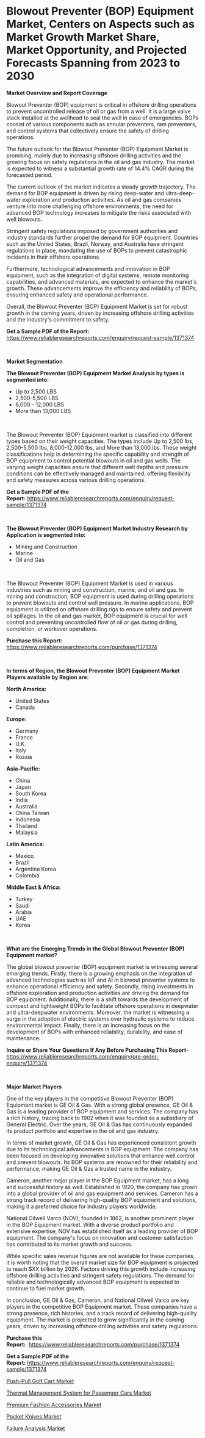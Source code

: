 <p><h1>Blowout Preventer (BOP) Equipment Market, Centers on Aspects such as Market Growth Market Share, Market Opportunity, and Projected Forecasts Spanning from 2023 to 2030</h1></p><p><strong>Market Overview and Report Coverage</strong></p>
<p><p>Blowout Preventer (BOP) equipment is critical in offshore drilling operations to prevent uncontrolled release of oil or gas from a well. It is a large valve stack installed at the wellhead to seal the well in case of emergencies. BOPs consist of various components such as annular preventers, ram preventers, and control systems that collectively ensure the safety of drilling operations.</p><p>The future outlook for the Blowout Preventer (BOP) Equipment Market is promising, mainly due to increasing offshore drilling activities and the growing focus on safety regulations in the oil and gas industry. The market is expected to witness a substantial growth rate of 14.4% CAGR during the forecasted period.</p><p>The current outlook of the market indicates a steady growth trajectory. The demand for BOP equipment is driven by rising deep-water and ultra-deep-water exploration and production activities. As oil and gas companies venture into more challenging offshore environments, the need for advanced BOP technology increases to mitigate the risks associated with well blowouts.</p><p>Stringent safety regulations imposed by government authorities and industry standards further propel the demand for BOP equipment. Countries such as the United States, Brazil, Norway, and Australia have stringent regulations in place, mandating the use of BOPs to prevent catastrophic incidents in their offshore operations.</p><p>Furthermore, technological advancements and innovation in BOP equipment, such as the integration of digital systems, remote monitoring capabilities, and advanced materials, are expected to enhance the market's growth. These advancements improve the efficiency and reliability of BOPs, ensuring enhanced safety and operational performance.</p><p>Overall, the Blowout Preventer (BOP) Equipment Market is set for robust growth in the coming years, driven by increasing offshore drilling activities and the industry's commitment to safety.</p></p>
<p><strong>Get a Sample PDF of the Report:</strong> <a href="https://www.reliableresearchreports.com/enquiry/request-sample/1371374">https://www.reliableresearchreports.com/enquiry/request-sample/1371374</a></p>
<p>&nbsp;</p>
<p><strong>Market Segmentation</strong></p>
<p><strong>The Blowout Preventer (BOP) Equipment Market Analysis by types is segmented into:</strong></p>
<p><ul><li>Up to 2,500 LBS</li><li>2,500-5,500 LBS</li><li>8,000 - 12,000 LBS</li><li>More than 13,000 LBS</li></ul></p>
<p>&nbsp;</p>
<p><p>The Blowout Preventer (BOP) Equipment market is classified into different types based on their weight capacities. The types include Up to 2,500 lbs, 2,500-5,500 lbs, 8,000-12,000 lbs, and More than 13,000 lbs. These weight classifications help in determining the specific capability and strength of BOP equipment to control potential blowouts in oil and gas wells. The varying weight capacities ensure that different well depths and pressure conditions can be effectively managed and maintained, offering flexibility and safety measures across various drilling operations.</p></p>
<p><strong>Get a Sample PDF of the Report:</strong>&nbsp;<a href="https://www.reliableresearchreports.com/enquiry/request-sample/1371374">https://www.reliableresearchreports.com/enquiry/request-sample/1371374</a></p>
<p>&nbsp;</p>
<p><strong>The Blowout Preventer (BOP) Equipment Market Industry Research by Application is segmented into:</strong></p>
<p><ul><li>Mining and Construction</li><li>Marine</li><li>Oil and Gas</li></ul></p>
<p>&nbsp;</p>
<p><p>The Blowout Preventer (BOP) Equipment Market is used in various industries such as mining and construction, marine, and oil and gas. In mining and construction, BOP equipment is used during drilling operations to prevent blowouts and control well pressure. In marine applications, BOP equipment is utilized on offshore drilling rigs to ensure safety and prevent oil spillages. In the oil and gas market, BOP equipment is crucial for well control and preventing uncontrolled flow of oil or gas during drilling, completion, or workover operations.</p></p>
<p><strong>Purchase this Report:</strong>&nbsp; <a href="https://www.reliableresearchreports.com/purchase/1371374">https://www.reliableresearchreports.com/purchase/1371374</a></p>
<p>&nbsp;</p>
<p><strong>In terms of Region, the Blowout Preventer (BOP) Equipment Market Players available by Region are:</strong></p>
<p>
    <p> <strong> North America: </strong>
        <ul>
            <li>United States</li>
            <li>Canada</li>
        </ul>
        </p> 
    <p> <strong> Europe: </strong>
        <ul>
            <li>Germany</li>
            <li>France</li>
            <li>U.K.</li>
            <li>Italy</li>
            <li>Russia</li>
        </ul>
        </p> 
    <p> <strong> Asia-Pacific: </strong>
        <ul>
            <li>China</li>
            <li>Japan</li>
            <li>South Korea</li>
            <li>India</li>
            <li>Australia</li>
            <li>China Taiwan</li>
            <li>Indonesia</li>
            <li>Thailand</li>
            <li>Malaysia</li>
        </ul>
        </p> 
    <p> <strong> Latin America: </strong>
        <ul>
            <li>Mexico</li>
            <li>Brazil</li>
            <li>Argentina Korea</li>
            <li>Colombia</li>
        </ul>
        </p> 
    <p> <strong> Middle East & Africa: </strong>
        <ul>
            <li>Turkey</li>
            <li>Saudi</li>
            <li>Arabia</li>
            <li>UAE</li>
            <li>Korea</li>
        </ul>
    </p>
    </p>
<p>&nbsp;</p>
<p><strong>What are the Emerging Trends in the Global Blowout Preventer (BOP) Equipment market?</strong></p>
<p><p>The global blowout preventer (BOP) equipment market is witnessing several emerging trends. Firstly, there is a growing emphasis on the integration of advanced technologies such as IoT and AI in blowout preventer systems to enhance operational efficiency and safety. Secondly, rising investments in offshore exploration and production activities are driving the demand for BOP equipment. Additionally, there is a shift towards the development of compact and lightweight BOPs to facilitate offshore operations in deepwater and ultra-deepwater environments. Moreover, the market is witnessing a surge in the adoption of electric systems over hydraulic systems to reduce environmental impact. Finally, there is an increasing focus on the development of BOPs with enhanced reliability, durability, and ease of maintenance.</p></p>
<p><strong>Inquire or Share Your Questions If Any Before Purchasing This Report</strong>- <a href="https://www.reliableresearchreports.com/enquiry/pre-order-enquiry/1371374">https://www.reliableresearchreports.com/enquiry/pre-order-enquiry/1371374</a></p>
<p>&nbsp;</p>
<p><strong>Major Market Players</strong></p>
<p><p>One of the key players in the competitive Blowout Preventer (BOP) Equipment market is GE Oil & Gas. With a strong global presence, GE Oil & Gas is a leading provider of BOP equipment and services. The company has a rich history, tracing back to 1902 when it was founded as a subsidiary of General Electric. Over the years, GE Oil & Gas has continuously expanded its product portfolio and expertise in the oil and gas industry.</p><p>In terms of market growth, GE Oil & Gas has experienced consistent growth due to its technological advancements in BOP equipment. The company has been focused on developing innovative solutions that enhance well control and prevent blowouts. Its BOP systems are renowned for their reliability and performance, making GE Oil & Gas a trusted name in the industry.</p><p>Cameron, another major player in the BOP Equipment market, has a long and successful history as well. Established in 1920, the company has grown into a global provider of oil and gas equipment and services. Cameron has a strong track record of delivering high-quality BOP equipment and solutions, making it a preferred choice for industry players worldwide.</p><p>National Oilwell Varco (NOV), founded in 1862, is another prominent player in the BOP Equipment market. With a diverse product portfolio and extensive expertise, NOV has established itself as a leading provider of BOP equipment. The company's focus on innovation and customer satisfaction has contributed to its market growth and success.</p><p>While specific sales revenue figures are not available for these companies, it is worth noting that the overall market size for BOP equipment is projected to reach $XX billion by 2026. Factors driving this growth include increasing offshore drilling activities and stringent safety regulations. The demand for reliable and technologically advanced BOP equipment is expected to continue to fuel market growth.</p><p>In conclusion, GE Oil & Gas, Cameron, and National Oilwell Varco are key players in the competitive BOP Equipment market. These companies have a strong presence, rich histories, and a track record of delivering high-quality equipment. The market is projected to grow significantly in the coming years, driven by increasing offshore drilling activities and safety regulations.</p></p>
<p><strong>Purchase this Report:</strong>&nbsp;&nbsp;<a href="https://www.reliableresearchreports.com/purchase/1371374">https://www.reliableresearchreports.com/purchase/1371374</a></p>
<p></p>
<p><strong>Get a Sample PDF of the Report:</strong>&nbsp;<a href="https://www.reliableresearchreports.com/enquiry/request-sample/1371374">https://www.reliableresearchreports.com/enquiry/request-sample/1371374</a></p>
<p><p><a href="https://www.linkedin.com/pulse/push-pull-golf-cart-market-research-report-provides-thorough-gqrze/">Push-Pull Golf Cart Market</a></p><p><a href="https://www.linkedin.com/pulse/thermal-management-system-passenger-cars-market-size-growth-bzbqc/">Thermal Management System for Passenger Cars Market</a></p><p><a href="https://medium.com/@noewwade60/premium-fashion-accessories-market-size-cagr-trends-2024-2030-cbffc3b5106d">Premium Fashion Accessories Market</a></p><p><a href="https://www.linkedin.com/pulse/pocket-knives-market-size-share-amp-trends-analysis-report-application-frvoe/">Pocket Knives Market</a></p><p><a href="https://medium.com/@smithazim89098/failure-analysis-market-size-cagr-trends-2024-2030-3d6161b68dc6">Failure Analysis Market</a></p></p>